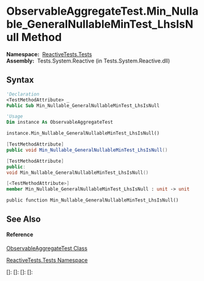 # ObservableAggregateTest.Min\_Nullable\_GeneralNullableMinTest\_LhsIsNull Method

**Namespace:**  [ReactiveTests.Tests](ReactiveTests.Tests\ReactiveTests.Tests.md)  
**Assembly:**  Tests.System.Reactive (in Tests.System.Reactive.dll)

## Syntax

```vb
'Declaration
<TestMethodAttribute> _
Public Sub Min_Nullable_GeneralNullableMinTest_LhsIsNull
```

```vb
'Usage
Dim instance As ObservableAggregateTest

instance.Min_Nullable_GeneralNullableMinTest_LhsIsNull()
```

```csharp
[TestMethodAttribute]
public void Min_Nullable_GeneralNullableMinTest_LhsIsNull()
```

```c++
[TestMethodAttribute]
public:
void Min_Nullable_GeneralNullableMinTest_LhsIsNull()
```

```fsharp
[<TestMethodAttribute>]
member Min_Nullable_GeneralNullableMinTest_LhsIsNull : unit -> unit 
```

```jscript
public function Min_Nullable_GeneralNullableMinTest_LhsIsNull()
```

## See Also

#### Reference

[ObservableAggregateTest Class](ObservableAggregateTest\ObservableAggregateTest.md)

[ReactiveTests.Tests Namespace](ReactiveTests.Tests\ReactiveTests.Tests.md)

[]: 
[]: 
[]: 
[]: 